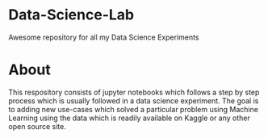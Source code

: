 # Data-Science-Lab
Awesome repository for all my Data Science Experiments

# About
This respository consists of jupyter notebooks which follows a step by step process which is usually followed in a data science experiment.
The goal is to adding new use-cases which solved a particular problem using Machine Learning using the data which is readily available on Kaggle or any other open source site.
